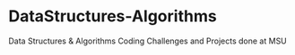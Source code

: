 # DataStructures-Algorithms
Data Structures &amp; Algorithms Coding Challenges and Projects done at MSU
